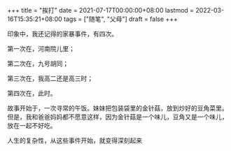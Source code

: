 +++
title = "挨打"
date = 2021-07-17T00:00:00+08:00
lastmod = 2022-03-16T15:35:21+08:00
tags = ["随笔", "父母"]
draft = false
+++

印象中，我还记得的家暴事件，有四次。

第一次在，河南院儿里；

第二次在，九号胡同；

第三次在，我高二还是高三时；

第四次在，此时。

故事开始于，一次寻常的午饭。妹妹把包装袋里的金针菇，放到炒好的豆角菜里。但是，我和爸爸妈妈都不愿意这样，因为金针菇是一个味儿，豆角又是一个味儿，放在一起不好吃。

人生的复杂性，从这些事件开始，就变得深刻起来